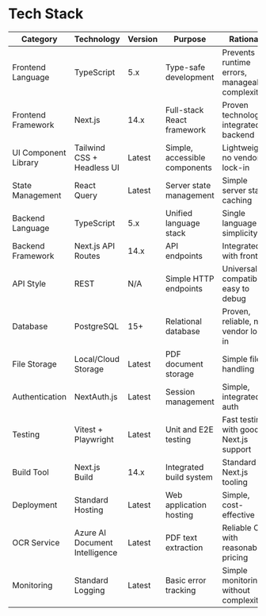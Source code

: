 # Tech Stack

| Category | Technology | Version | Purpose | Rationale |
|----------|------------|---------|---------|-----------|
| Frontend Language | TypeScript | 5.x | Type-safe development | Prevents runtime errors, manageable complexity |
| Frontend Framework | Next.js | 14.x | Full-stack React framework | Proven technology, integrated backend |
| UI Component Library | Tailwind CSS + Headless UI | Latest | Simple, accessible components | Lightweight, no vendor lock-in |
| State Management | React Query | Latest | Server state management | Simple server state caching |
| Backend Language | TypeScript | 5.x | Unified language stack | Single language for simplicity |
| Backend Framework | Next.js API Routes | 14.x | API endpoints | Integrated with frontend |
| API Style | REST | N/A | Simple HTTP endpoints | Universal compatibility, easy to debug |
| Database | PostgreSQL | 15+ | Relational database | Proven, reliable, no vendor lock-in |
| File Storage | Local/Cloud Storage | Latest | PDF document storage | Simple file handling |
| Authentication | NextAuth.js | Latest | Session management | Simple, integrated auth |
| Testing | Vitest + Playwright | Latest | Unit and E2E testing | Fast testing with good Next.js support |
| Build Tool | Next.js Build | 14.x | Integrated build system | Standard Next.js tooling |
| Deployment | Standard Hosting | Latest | Web application hosting | Simple, cost-effective |
| OCR Service | Azure AI Document Intelligence | Latest | PDF text extraction | Reliable OCR with reasonable pricing |
| Monitoring | Standard Logging | Latest | Basic error tracking | Simple monitoring without complexity |
